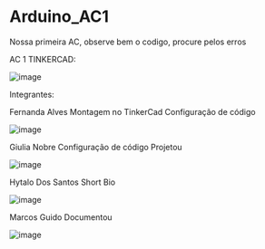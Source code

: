 # Arduino_AC1
Nossa primeira AC, observe bem o codigo, procure pelos erros

AC 1 TINKERCAD: 

![image](https://user-images.githubusercontent.com/79206783/113358227-ca28be80-931b-11eb-9823-d874aec90e28.png)

Integrantes:

Fernanda Alves 
Montagem no TinkerCad 
Configuração de código

![image](https://user-images.githubusercontent.com/79206783/113359792-e712c100-931e-11eb-8f91-f1596dcf8d3a.png)

Giulia Nobre
Configuração de código
Projetou 

![image](https://user-images.githubusercontent.com/79206783/113359842-fdb91800-931e-11eb-839c-4ee70ebddd78.png)

Hytalo Dos Santos 
Short Bio 

![image](https://user-images.githubusercontent.com/79206783/113359881-1295ab80-931f-11eb-8456-856ee9bd3104.png)

Marcos Guido 
Documentou

![image](https://user-images.githubusercontent.com/79206783/113359934-27723f00-931f-11eb-8416-39857c714e52.png)

